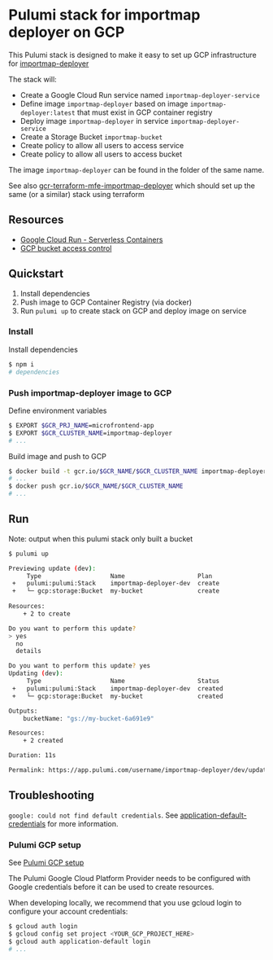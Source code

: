 # Pulumi stack for importmap deployer on GCP

This Pulumi stack is designed to make it easy to set up GCP infrastructure for [importmap-deployer](https://github.com/single-spa/import-map-deployer)

The stack will:

- Create a Google Cloud Run service named `importmap-deployer-service`
- Define image `importmap-deployer` based on image `importmap-deployer:latest` that must exist in GCP container registry
- Deploy image `importmap-deployer` in service `importmap-deployer-service`
- Create a Storage Bucket `importmap-bucket`
- Create policy to allow all users to access service
- Create policy to allow all users to access bucket

The image `importmap-deployer` can be found in the folder of the same name.

See also [gcr-terraform-mfe-importmap-deployer](https://github.com/kristianmandrup/gcr-terraform-mfe-importmap-deployer) which should set up the same (or a similar) stack using terraform

## Resources

- [Google Cloud Run - Serverless Containers](https://www.pulumi.com/blog/google-cloud-run-serverless-containers/)
- [GCP bucket access control](https://www.pulumi.com/docs/reference/pkg/nodejs/pulumi/gcp/storage/#BucketAccessControl)

## Quickstart

1. Install dependencies
2. Push image to GCP Container Registry (via docker)
3. Run `pulumi up` to create stack on GCP and deploy image on service

### Install

Install dependencies

```sh
$ npm i
# dependencies
```

### Push importmap-deployer image to GCP

Define environment variables

```sh
$ EXPORT $GCR_PRJ_NAME=microfrontend-app
$ EXPORT $GCR_CLUSTER_NAME=importmap-deployer
# ...
```

Build image and push to GCP

```sh
$ docker build -t gcr.io/$GCR_NAME/$GCR_CLUSTER_NAME importmap-deployer
# ...
$ docker push gcr.io/$GCR_NAME/$GCR_CLUSTER_NAME
# ...
```

## Run

Note: output when this pulumi stack only built a bucket

```sh
$ pulumi up

Previewing update (dev):
     Type                   Name                    Plan
 +   pulumi:pulumi:Stack    importmap-deployer-dev  create
 +   └─ gcp:storage:Bucket  my-bucket               create
 
Resources:
    + 2 to create

Do you want to perform this update?
> yes
  no
  details

Do you want to perform this update? yes
Updating (dev):
     Type                   Name                    Status      
 +   pulumi:pulumi:Stack    importmap-deployer-dev  created     
 +   └─ gcp:storage:Bucket  my-bucket               created     

Outputs:
    bucketName: "gs://my-bucket-6a691e9"

Resources:
    + 2 created

Duration: 11s

Permalink: https://app.pulumi.com/username/importmap-deployer/dev/updates/1  
```

## Troubleshooting

`google: could not find default credentials`. See [application-default-credentials](https://developers.google.com/accounts/docs/application-default-credentials) for more information.

### Pulumi GCP setup

See [Pulumi GCP setup](https://www.pulumi.com/docs/intro/cloud-providers/gcp/setup/)

The Pulumi Google Cloud Platform Provider needs to be configured with Google credentials before it can be used to create resources.

When developing locally, we recommend that you use gcloud login to configure your account credentials:

```sh
$ gcloud auth login
$ gcloud config set project <YOUR_GCP_PROJECT_HERE>
$ gcloud auth application-default login
# ...
```
